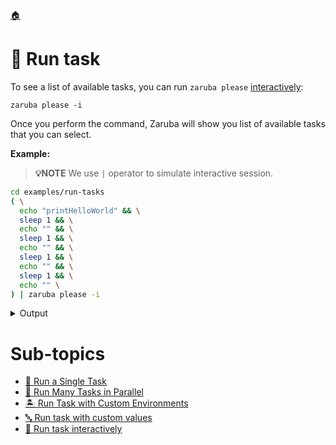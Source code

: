 <!--startTocHeader-->
[🏠](../README.md)
# 🏃 Run task
<!--endTocHeader-->

To see a list of available tasks, you can run `zaruba please` [interactively](run-task-interactively):

```
zaruba please -i
```

Once you perform the command, Zaruba will show you list of available tasks that you can select.

__Example:__

> __💡NOTE__ We use `|` operator to simulate interactive session.

<!--startCode-->
```bash
cd examples/run-tasks
( \
  echo "printHelloWorld" && \
  sleep 1 && \
  echo "" && \
  sleep 1 && \
  echo "" && \
  sleep 1 && \
  echo "" && \
  sleep 1 && \
  echo "" \
) | zaruba please -i
```
 
<details>
<summary>Output</summary>
 
```````
💀 Task Name
Search: █
? 💀 Please select task: 
  ▸ 🪂 addAirbyte
    🎐 addAirflow
    🚢 addAppHelmDeployment
    🐶 addAppRunner
    👀 addCassandra
    🧰 addContainerRegistry
    🐳 addDockerAppRunner
    🐳 addDockerComposeAppRunner
    📙 addEc2Deployment
✔ 🍎 printHelloWorld
💀 Action
Search: █
? 💀 What do you want to do with printHelloWorld?: 
  ▸ 🏁 Run
    🔍 Explain
✔ 🏁 Run
💀 Load additional value file
Search: █
? Do you want to load additional value file?: 
  ▸ 🏁 No
✔ 🏁 No
  ▸ 🏁 No
    📝 Yes
Search: █
? Do you want to load additional env?: 
  ▸ 🏁 No
    📝 Yes, from file
✔ 🏁 No
💀 Auto terminate
Search: █
? 💀 Do you want to terminate tasks once completed?: 
  ▸ 🏁 No
✔ 🏁 No
    🔪 Yes
💀 🔎 Job Starting...
         Elapsed Time: 2.336µs
         Current Time: 10:22:03
💀 🏁 Running 🍎 printHelloWorld runner (Attempt 1 of 3) on /home/gofrendi/zaruba/docs/examples/run-tasks
💀    🚀 printHelloWorld      🍎 hello world
💀 🎉 Successfully running 🍎 printHelloWorld runner (Attempt 1 of 3)
💀 🔎 Job Running...
         Elapsed Time: 2.148981ms
         Current Time: 10:22:03
💀 🎉 🎉🎉🎉🎉🎉🎉🎉🎉🎉🎉🎉
💀 🎉 Job Complete!!! 🎉🎉🎉
💀 🔥 Terminating
💀 🔎 Job Ended...
         Elapsed Time: 404.879287ms
         Current Time: 10:22:04
zaruba please printHelloWorld
```````
</details>
<!--endCode-->


<!--startTocSubTopic-->
# Sub-topics
* [🍺 Run a Single Task](run-a-single-task.md)
* [🍻 Run Many Tasks in Parallel](run-many-tasks-in-parallel.md)
* [🏝️ Run Task with Custom Environments](run-task-with-custom-environments.md)
* [🔤 Run task with custom values](run-task-with-custom-values.md)
* [🏓 Run task interactively](run-task-interactively.md)
<!--endTocSubTopic-->